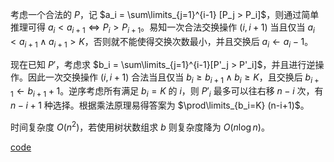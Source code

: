 考虑一个合法的 $P$，记 $a_i = \sum\limits_{j=1}^{i-1} [P_j > P_i]$，则通过简单推理可得 $a_i < a_{i+1} \Leftrightarrow P_i > P_{i+1}$。易知一次合法交换操作 $(i,i+1)$ 当且仅当 $a_i < a_{i+1} \land a_{i+1} > K$，否则就不能使得交换次数最小，并且交换后 $a_i \gets a_i - 1$。

现在已知 $P'$，考虑求 $b_i = \sum\limits_{j=1}^{i-1}[P'_j > P'_i]$，并且进行逆操作。因此一次交换操作 $(i,i+1)$ 合法当且仅当 $b_i \ge b_{i+1} \land b_i \ge K$，且交换后 $b_{i+1} \gets b_{i+1} + 1$。逆序考虑所有满足 $b_i = K$ 的 $i$，则 $P'_i$ 最多可以往右移 $n-i$ 次，有 $n-i+1$ 种选择。根据乘法原理易得答案为 $\prod\limits_{b_i=K} (n-i+1)$。

时间复杂度 $O(n^2)$，若使用树状数组求 $b$ 则复杂度降为 $O(n \log n)$。

[code](https://atcoder.jp/contests/agc054/submissions/39147786)